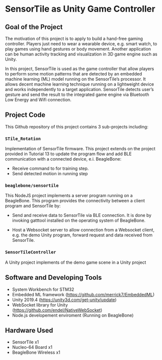# SensorTile as Unity Game Controller

## Goal of the Project

The motivation of this project is to apply to build a hand-free gaming controller. Players just need to wear a wearable device, e.g. smart watch, to play games using hand gestures or body movement. Another application can be human activity tracking and visualization in 3D game engine such as Unity.

In this project, SensorTile is used as the game controller that allow players to perform some motion patterns that are detected by an embedded machine learning (ML) model running on the SensorTile’s processor. It allows decent machine learning technique running on a lightweight device and works independently to a target application. SensorTile detects user’s gesture and send the result to the integrated game engine via Bluetooth Low Energy and Wifi connection.

## Project Code

This Github repository of this project contains 3 sub-projects including:

### `STile_Rotation`

Implementation of SensorTile firmware. This project extends on the project provided in Tutorial 13 to update the program flow and add BLE communication with a connected device, e.i. BeagleBone:

  * Receive command to for training step.
  * Send detected motion in running step

### `beaglebone/sensortile`

This NodeJS project implements a server program running on a BeagleBone. This program provides the connectivity between a client program and SensorTile by:

* Send and receive data to SensorTile via BLE connection. It is done by invoking gatttool installed on the operating system of BeagleBone.

* Host a Websocket server to allow connection from a Websocket client, e.g. the demo Unity program, forward request and data received from SensorTile.

### `SensorTileController`

A Unity project implements of the demo game scene in a Unity project

## Software and Developing Tools

* System Workbench for STM32
* Embedded ML framework (https://github.com/merrick7/EmbeddedML)
* Unity 2019.4 (https://unity3d.com/get-unity/update)
* WebSocket library for Unity (https://github.com/endel/NativeWebSocket)
* Node.js developement enviroment (Running on BeagleBone)

## Hardware Used

* SensorTile x1
* Nucleo-64 Board x1
* BeagleBone Wireless x1

